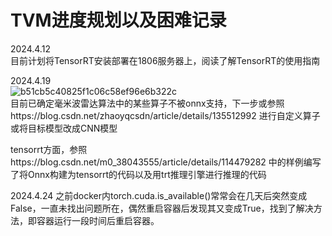 # TVM进度规划以及困难记录

2024.4.12  
目前计划将TensorRT安装部署在1806服务器上，阅读了解TensorRT的使用指南

2024.4.19  
![b51cb5c40825f1c06c58ef96e6b322c](https://github.com/Dotachuan/TVM/assets/80832042/c76bc7c3-9dda-4df6-a1cd-a8230127e611)  
目前已确定毫米波雷达算法中的某些算子不被onnx支持，下一步或参照https://blog.csdn.net/zhaoyqcsdn/article/details/135512992 进行自定义算子或将目标模型改成CNN模型

tensorrt方面，参照https://blog.csdn.net/m0_38043555/article/details/114479282 中的样例编写了将Onnx构建为tensorrt的代码以及用trt推理引擎进行推理的代码

2024.4.24
之前docker内torch.cuda.is_available()常常会在几天后突然变成False，一直未找出问题所在，偶然重启容器后发现其又变成True，找到了解决方法，即容器运行一段时间后重启容器。  


